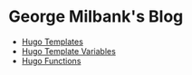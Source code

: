 # George Milbank's Blog

- [Hugo Templates](https://gohugo.io/templates/introduction/)
- [Hugo Template Variables](https://gohugo.io/templates/introduction/#variables)
- [Hugo Functions](https://gohugo.io/functions/)


